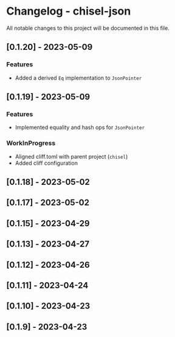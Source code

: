 # Changelog - chisel-json

All notable changes to this project will be documented in this file.

## [0.1.20] - 2023-05-09

### Features

- Added a derived `Eq` implementation to `JsonPointer`

## [0.1.19] - 2023-05-09

### Features

- Implemented equality and hash ops for `JsonPointer`

### WorkInProgress

- Aligned cliff.toml with parent project (`chisel`)
- Added cliff configuration

## [0.1.18] - 2023-05-02

## [0.1.17] - 2023-05-02

## [0.1.15] - 2023-04-29

## [0.1.13] - 2023-04-27

## [0.1.12] - 2023-04-26

## [0.1.11] - 2023-04-24

## [0.1.10] - 2023-04-23

## [0.1.9] - 2023-04-23

<!-- generated by git-cliff -->
